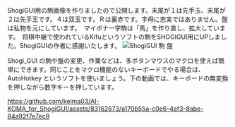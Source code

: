ShogiGUI用の駒画像を作りましたので公開します。末尾が１は先手玉、末尾が２は先手王です。４は双玉です。Ｒは裏赤です。字母に忠実ではありません。盤は私物を元にしています。　マイボナ一字駒は「馬」を作り直し、拡大しています。　将棋中継で使われているKifuというソフトの駒をSHOGIGUI用にUPしました。ShogiGUIの作者に感謝いたします。
![ShogiGUI 駒 盤](https://github.com/keima03/AI-KOMA_for_ShogiGUI/assets/83162673/ce0c7dd9-b662-483f-857a-9fdac29c6e85)

Shogi_GUI の駒や盤の変更、作業などは、多ボタンマウスのマクロを使えば簡単にできます。同じことをマクロ機能のないキーボードでやる場合は、AutoHotkey というソフトを使いましょう。下の動画では、キーボードの無変換を押しながら数字キーを押しています。

https://github.com/keima03/AI-KOMA_for_ShogiGUI/assets/83162673/a170b55a-c0e6-4af3-8abe-84a92f7e7ec9

